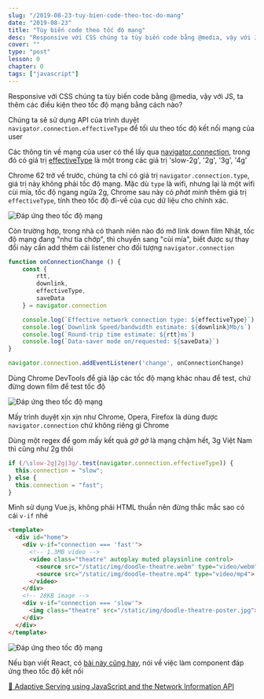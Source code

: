 ```yaml
---
slug: "/2019-08-23-tuy-bien-code-theo-toc-do-mang"
date: "2019-08-23"
title: "Tùy biến code theo tốc độ mạng"
desc: "Responsive với CSS chúng ta tùy biến code bằng @media, vậy với JS, ta thêm các điều kiện theo tốc độ mạng bằng cách nào?"
cover: ""
type: "post"
lesson: 0
chapter: 0
tags: ["javascript"]
---
```


Responsive với CSS chúng ta tùy biến code bằng @media, vậy với JS, ta thêm các điều kiện theo tốc độ mạng bằng cách nào?

Chúng ta sẽ sử dụng API của trình duyệt `navigator.connection.effectiveType` để tối ưu theo tốc độ kết nối mạng của user

Các thông tin về mạng của user có thể lấy qua [navigator.connection](https://developer.mozilla.org/en-US/docs/Web/API/Navigator/connection), trong đó có giá trị [effectiveType](https://developer.mozilla.org/en-US/docs/Web/API/NetworkInformation/effectiveType) là một trong các giá trị 'slow-2g', '2g', '3g', '4g'

Chrome 62 trở về trước, chúng ta chỉ có giá trị `navigator.connection.type`, giá trị này không phải tốc độ mạng. Mặc dù `type` là wifi, nhưng lại là một wifi cùi mía, tốc độ ngang ngửa 2g, Chrome sau này có *phát minh* thêm giá trị `effectiveType`, tính theo tốc độ đi-về của cục dữ liệu cho chính xác.


![Đáp ứng theo tốc độ mạng](https://res.cloudinary.com/practicaldev/image/fetch/s--T54UF-7H--/c_limit%2Cf_auto%2Cfl_progressive%2Cq_auto%2Cw_880/https://thepracticaldev.s3.amazonaws.com/i/wqeuhx12frs3k126bmrv.png)

Còn trường hợp, trong nhà có thanh niên nào đó mở link down film Nhật, tốc độ mạng đang "như tia chớp", thì chuyển sang "cùi mía", biết được sự thay đổi này cần add thêm cái listener cho đối tượng `navigator.connection`


```js
function onConnectionChange () {
    const {
        rtt,
        downlink,
        effectiveType,
        saveData
    } = navigator.connection

    console.log(`Effective network connection type: ${effectiveType}`)
    console.log(`Downlink Speed/bandwidth estimate: ${downlink}Mb/s`)
    console.log(`Round-trip time estimate: ${rtt}ms`)
    console.log(`Data-saver mode on/requested: ${saveData}`)
}

navigator.connection.addEventListener('change', onConnectionChange)
```

Dùng Chrome DevTools để giả lập các tốc độ mạng khác nhau để test, chứ đừng down film để test tốc độ

![Đáp ứng theo tốc độ mạng](https://res.cloudinary.com/practicaldev/image/fetch/s--gdIz0VyD--/c_limit%2Cf_auto%2Cfl_progressive%2Cq_auto%2Cw_880/https://thepracticaldev.s3.amazonaws.com/i/t9zadl65erjhll14zbcp.png)

Mấy trình duyệt xịn xịn như Chrome, Opera, Firefox là dùng được `navigator.connection` chứ không riêng gì Chrome

Dùng một regex để gom mấy kết quả *gờ gờ* là mạng chậm hết, 3g Việt Nam thì cũng như 2g thôi

```js
if (/\slow-2g|2g|3g/.test(navigator.connection.effectiveType)) {
  this.connection = "slow";
} else {
  this.connection = "fast";
}
```

Mình sử dụng Vue.js, không phải HTML thuần nên đừng thắc mắc sao có cái `v-if` nhé

```html
<template>
  <div id="home">
    <div v-if="connection === 'fast'">
      <!-- 1.3MB video -->
      <video class="theatre" autoplay muted playsinline control>
        <source src="/static/img/doodle-theatre.webm" type="video/webm">
        <source src="/static/img/doodle-theatre.mp4" type="video/mp4">
      </video>
    </div>
    <!-- 28KB image -->
    <div v-if="connection === 'slow'">
      <img class="theatre" src="/static/img/doodle-theatre-poster.jpg">
    </div>
  </div>
</template>
```

![Đáp ứng theo tốc độ mạng](https://res.cloudinary.com/practicaldev/image/fetch/s--_tvmKtK---/c_limit%2Cf_auto%2Cfl_progressive%2Cq_auto%2Cw_880/https://thepracticaldev.s3.amazonaws.com/i/8jukzhdu62nbghw0cfx3.png)

Nếu bạn viết React, có [bài này cũng hay](https://mxb.dev/blog/connection-aware-components/), nói về việc làm component đáp ứng theo tốc độ kết nối


<a target="_blank" rel="noopener noreferrer" href="https://dev.to/addyosmani/adaptive-serving-using-javascript-and-the-network-information-api-331p">📜 Adaptive Serving using JavaScript and the Network Information API</a>



